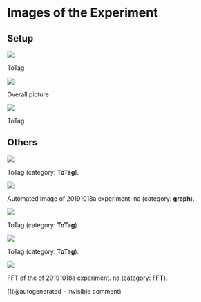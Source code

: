 # Images of the Experiment

## Setup

![](/include/community/DrS/IMG_20191015_133534.jpg)

ToTag

![](/include/community/DrS/Un0rick_modif01.jpg)

Overall picture

![](/include/community/DrS/20191015_132241.jpg)

ToTag

## Others

![](/include/community/DrS/20191015_161651.jpg)

ToTag (category: __ToTag__).

![](/include/community/DrS/20191018a-1.jpg)

Automated image of 20191018a experiment. na (category: __graph__).

![](/include/community/DrS/20191015_132135.jpg)

ToTag (category: __ToTag__).

![](/include/community/DrS/20191015_132252.jpg)

ToTag (category: __ToTag__).

![](/include/community/DrS/20191018a-1-fft.jpg)

FFT of the of 20191018a experiment. na (category: __FFT__).



[](@autogenerated - invisible comment)